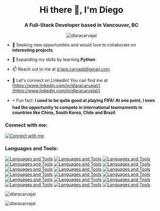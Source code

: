 <h1 align="center">Hi there 👋, I'm Diego</h1>
<h3 align="center">A Full-Stack Developer based in Vancouver, BC</h3>
<p align="center"><img src="https://github-readme-stats.vercel.app/api/top-langs?username=dlaracarvajal&show_icons=true&theme=dark&text_color=ffffff&locale=en&layout=compact" alt="dlaracarvajal" /></p>

- 🤝 Seeking new opportunities and would love to collaborate on **interesting projects**

- 🌱 Expanding my skills by learning **Python**

- 📫 Reach out to me at <a href="mailto:d.lara.carvajal@gmail.com">d.lara.carvajal@gmail.com</a>

- 📄 Let's connect on LinkedIn! You can find me at [https://www.linkedin.com/in/dlaracarvajal/](https://www.linkedin.com/in/dlaracarvajal/)

- ⚡ Fun fact: **I used to be quite good at playing FIFA! At one point, I even had the opportunity to compete in international tournaments in countries like China, South Korea, Chile and Brazil**

### Connect with me:
[![Connect with me](https://skillicons.dev/icons?i=linkedin)](https://www.linkedin.com/in/dlaracarvajal/)

### Languages and Tools:
[![Languages and Tools](https://skillicons.dev/icons?i=javascript)](https://developer.mozilla.org/en-US/docs/Web/JavaScript)
[![Languages and Tools](https://skillicons.dev/icons?i=typescript)](https://www.typescriptlang.org)
[![Languages and Tools](https://skillicons.dev/icons?i=react)](https://reactjs.org)
[![Languages and Tools](https://skillicons.dev/icons?i=nextjs)](https://nextjs.org/docs)
[![Languages and Tools](https://skillicons.dev/icons?i=astro)](https://astro.build/)
[![Languages and Tools](https://skillicons.dev/icons?i=nodejs)](https://nodejs.org/en)
[![Languages and Tools](https://skillicons.dev/icons?i=express)](https://expressjs.com)
[![Languages and Tools](https://skillicons.dev/icons?i=mongodb)](https://www.mongodb.com)
[![Languages and Tools](https://skillicons.dev/icons?i=mysql)](https://www.mysql.com)
[![Languages and Tools](https://skillicons.dev/icons?i=firebase)](https://firebase.google.com/)
[![Languages and Tools](https://skillicons.dev/icons?i=html)](https://developer.mozilla.org/en-US/docs/Glossary/HTML5)
[![Languages and Tools](https://skillicons.dev/icons?i=css)](https://www.w3.org/TR/CSS/#css)
[![Languages and Tools](https://skillicons.dev/icons?i=tailwind)](https://tailwindcss.com)
[![Languages and Tools](https://skillicons.dev/icons?i=sass)](https://sass-lang.com)
[![Languages and Tools](https://skillicons.dev/icons?i=git)](https://git-scm.com/)
[![Languages and Tools](https://skillicons.dev/icons?i=figma)](https://www.figma.com/)
[![Languages and Tools](https://skillicons.dev/icons?i=illustrator)](https://www.adobe.com/ca/products/illustrator.html)
[![Languages and Tools](https://skillicons.dev/icons?i=photoshop)](https://www.adobe.com/ca/products/photoshop.html)
    
<p><img src="https://github-readme-stats.vercel.app/api?username=dlaracarvajal&show_icons=true&theme=dark&text_color=ffffff&locale=en" alt="dlaracarvajal" /></p>
    
<p><img src="https://github-readme-streak-stats.herokuapp.com/?user=dlaracarvajal&theme=dark" alt="dlaracarvajal" /></p>
